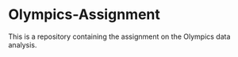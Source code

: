 # Olympics-Assignment
This is a repository containing the assignment on  the Olympics data analysis.
